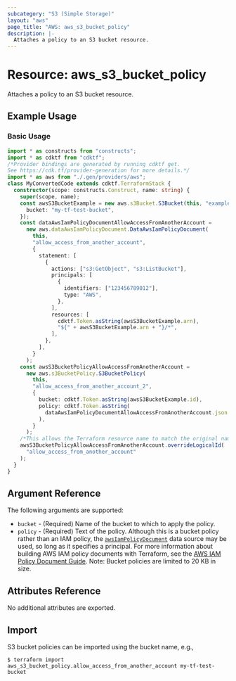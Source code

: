 ```yaml
---
subcategory: "S3 (Simple Storage)"
layout: "aws"
page_title: "AWS: aws_s3_bucket_policy"
description: |-
  Attaches a policy to an S3 bucket resource.
---
```


# Resource: aws_s3_bucket_policy

Attaches a policy to an S3 bucket resource.

## Example Usage

### Basic Usage

```typescript
import * as constructs from "constructs";
import * as cdktf from "cdktf";
/*Provider bindings are generated by running cdktf get.
See https://cdk.tf/provider-generation for more details.*/
import * as aws from "./.gen/providers/aws";
class MyConvertedCode extends cdktf.TerraformStack {
  constructor(scope: constructs.Construct, name: string) {
    super(scope, name);
    const awsS3BucketExample = new aws.s3Bucket.S3Bucket(this, "example", {
      bucket: "my-tf-test-bucket",
    });
    const dataAwsIamPolicyDocumentAllowAccessFromAnotherAccount =
      new aws.dataAwsIamPolicyDocument.DataAwsIamPolicyDocument(
        this,
        "allow_access_from_another_account",
        {
          statement: [
            {
              actions: ["s3:GetObject", "s3:ListBucket"],
              principals: [
                {
                  identifiers: ["123456789012"],
                  type: "AWS",
                },
              ],
              resources: [
                cdktf.Token.asString(awsS3BucketExample.arn),
                "${" + awsS3BucketExample.arn + "}/*",
              ],
            },
          ],
        }
      );
    const awsS3BucketPolicyAllowAccessFromAnotherAccount =
      new aws.s3BucketPolicy.S3BucketPolicy(
        this,
        "allow_access_from_another_account_2",
        {
          bucket: cdktf.Token.asString(awsS3BucketExample.id),
          policy: cdktf.Token.asString(
            dataAwsIamPolicyDocumentAllowAccessFromAnotherAccount.json
          ),
        }
      );
    /*This allows the Terraform resource name to match the original name. You can remove the call if you don't need them to match.*/
    awsS3BucketPolicyAllowAccessFromAnotherAccount.overrideLogicalId(
      "allow_access_from_another_account"
    );
  }
}

```

## Argument Reference

The following arguments are supported:

* `bucket` - (Required) Name of the bucket to which to apply the policy.
* `policy` - (Required) Text of the policy. Although this is a bucket policy rather than an IAM policy, the [`awsIamPolicyDocument`](https://registry.terraform.io/providers/hashicorp/aws/latest/docs/data-sources/iam_policy_document) data source may be used, so long as it specifies a principal. For more information about building AWS IAM policy documents with Terraform, see the [AWS IAM Policy Document Guide](https://learn.hashicorp.com/terraform/aws/iam-policy). Note: Bucket policies are limited to 20 KB in size.

## Attributes Reference

No additional attributes are exported.

## Import

S3 bucket policies can be imported using the bucket name, e.g.,

```
$ terraform import aws_s3_bucket_policy.allow_access_from_another_account my-tf-test-bucket
```

<!-- cache-key: cdktf-0.17.0-pre.15 input-a560140d94b025a7d063f941c42064fe03e7688c587da81073fd5b7be898ee81 -->